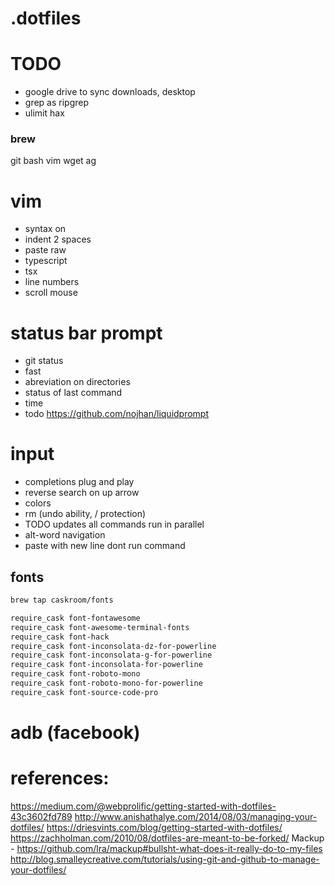 # .dotfiles

# TODO
  - google drive to sync downloads, desktop
  - grep as ripgrep
  - ulimit hax


### brew
git bash vim wget ag

# vim
  - syntax on
  - indent 2 spaces
  - paste raw
  - typescript
  - tsx
  - line numbers
  - scroll mouse

# status bar prompt
  - git status
  - fast
  - abreviation on directories
  - status of last command
  - time
  - todo https://github.com/nojhan/liquidprompt

# input
  - completions plug and play
  - reverse search on up arrow
  - colors
  - rm (undo ability, / protection)
  - TODO updates all commands run in parallel
  - alt-word navigation
  - paste with new line dont run command

## fonts
```sh
brew tap caskroom/fonts

require_cask font-fontawesome
require_cask font-awesome-terminal-fonts
require_cask font-hack
require_cask font-inconsolata-dz-for-powerline
require_cask font-inconsolata-g-for-powerline
require_cask font-inconsolata-for-powerline
require_cask font-roboto-mono
require_cask font-roboto-mono-for-powerline
require_cask font-source-code-pro
```

# adb (facebook)

# references:
https://medium.com/@webprolific/getting-started-with-dotfiles-43c3602fd789
http://www.anishathalye.com/2014/08/03/managing-your-dotfiles/
https://driesvints.com/blog/getting-started-with-dotfiles/
https://zachholman.com/2010/08/dotfiles-are-meant-to-be-forked/
Mackup - https://github.com/lra/mackup#bullsht-what-does-it-really-do-to-my-files
http://blog.smalleycreative.com/tutorials/using-git-and-github-to-manage-your-dotfiles/
